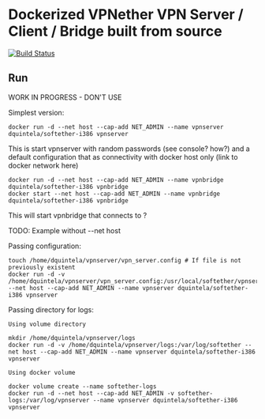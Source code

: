 # Dockerized VPNether VPN Server / Client / Bridge built from source
[![Build Status](https://travis-ci.org/dquintela/docker-softether.svg?branch=master)](https://travis-ci.org/dquintela/docker-softether)

## Run

WORK IN PROGRESS - DON'T USE

Simplest version:

    docker run -d --net host --cap-add NET_ADMIN --name vpnserver dquintela/softether-i386 vpnserver
	
This is start vpnserver with random passwords (see console? how?) and a default configuration that as connectivity with 
docker host only (link to docker network here)

	docker run -d --net host --cap-add NET_ADMIN --name vpnbridge dquintela/softether-i386 vpnbridge
	docker start --net host --cap-add NET_ADMIN --name vpnbridge dquintela/softether-i386 vpnbridge
	
This will start vpnbridge that connects to ?

TODO: Example without --net host

Passing configuration:

	touch /home/dquintela/vpnserver/vpn_server.config # If file is not previously existent
	docker run -d -v /home/dquintela/vpnserver/vpn_server.config:/usr/local/softether/vpnserver/vpn_server.config --net host --cap-add NET_ADMIN --name vpnserver dquintela/softether-i386 vpnserver
	
Passing directory for logs:

	Using volume directory

	mkdir /home/dquintela/vpnserver/logs
	docker run -d -v /home/dquintela/vpnserver/logs:/var/log/softether --net host --cap-add NET_ADMIN --name vpnserver dquintela/softether-i386 vpnserver

	Using docker volume
	
	docker volume create --name softether-logs
	docker run -d --net host --cap-add NET_ADMIN -v softether-logs:/var/log/vpnserver --name vpnserver dquintela/softether-i386 vpnserver
